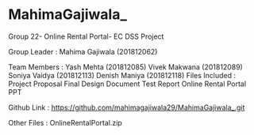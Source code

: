 # MahimaGajiwala_
Group 22- Online Rental Portal- EC DSS Project

Group Leader : Mahima Gajiwala  (201812062)

Team Members : Yash Mehta 			(201812085)
               Vivek Makwana		(201812089)
               Soniya Vaidya 		(201812113)
               Denish Maniya 		(201812118)
Files 
Included :     Project Proposal
               Final Design Document
               Test Report
               Online Rental Portal PPT
               
Github Link :  https://github.com/mahimagajiwala29/MahimaGajiwala_.git

Other Files :  OnlineRentalPortal.zip
            
